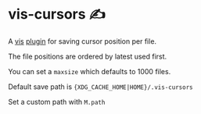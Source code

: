 # vis-cursors ✍️

A [vis](https://github.com/martanne/vis) [plugin](https://github.com/martanne/vis/wiki/Plugins) for saving cursor position per file.

The file positions are ordered by latest used first.

You can set a `maxsize` which defaults to 1000 files.

Default save path is `{XDG_CACHE_HOME|HOME}/.vis-cursors`

Set a custom path with `M.path`

